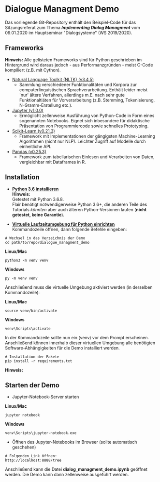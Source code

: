 # Dialogue Managment Demo
Das vorliegende Git-Repository enthält den Beispiel-Code für das Sitzungsreferat zum Thema ***Implementing Dialog Managment*** vom 09.01.2020 im Hauptseminar "Dialogsysteme" (WS 2019/2020).

## Frameworks
**Hinweis:** Alle gelisteten Frameworks sind für Python geschrieben im Hintergrund wird daraus jedoch - aus Performanzgründen - meist C-Code kompiliert (z.B. mit Cython).
- [Natural Language Toolkit (NLTK) (v3.4.5)](https://www.nltk.org/)
  - Sammlung verschiedener Funktionalitäten und Korpora zur computerlinguistischen Sprachverarbeitung. Enthält leider meist 'nur' ältere Verfahren, allerdings m.E. nach sehr gute Funktionaltiäten für Vorverarbeitung (z.B. Stemming, Tokenisierung, N-Gramm-Erstellung etc.). 
- [Jupyter (v1.0.0)](https://jupyter.org/)
  - Ermöglicht zellenweise Ausführung von Python-Code in Form eines sogenannten Notebooks. Eignet sich inbesondere für didaktische Präsentation von Programmiercode sowie schnelles Prototyping.
- [Scikit-Learn (v0.21.3)](https://scikit-learn.org/stable/)
  - Framework mit Implementationen der gängigsten Machine-Learning Algorithmen (nicht nur NLP). Leichter Zugriff auf Modelle durch einheitliche API.
- [Pandas (v0.25.3)](https://pandas.pydata.org/)
  - Framework zum tabellarischen Einlesen und Verarbeiten von Daten, vergleichbar mit Dataframes in R.
  
## Installation
- [**Python 3.6 installieren**](https://www.python.org/downloads/)<br> 
**Hinweis:**<br>
Getestet mit Python 3.6.8.<br>
Flair benötigt notwendigerweise Python 3.6+, die anderen Teile des Tutorials *könnten* aber auch älteren Python-Versionen laufen (**nicht getestet, keine Garantie**).

- [**Virtuelle Laufzeitumgebung für Python einrichten**](https://docs.python.org/3/tutorial/venv.html)<br>
Kommandozeile öffnen, dann folgende Befehle eingeben: 

```
# Wechsel in das Verzeichnis der Demo
cd path/to/repo/dialogue_managment_demo
```

**Linux/Mac**
```
python3 -m venv venv
```
**Windows**
```
py -m venv venv
```

Anschließend muss die virtuelle Umgebung aktiviert werden (in derselben Kommandozeile):

**Linux/Mac**
```
source venv/bin/activate
```
**Windows**
```
venv\Scripts\activate
```

In der Kommandozeile sollte nun ein (venv) vor dem Prompt erscheinen.<br>
Anschließend können innerhalb dieser virtuellen Umgebung alle benötigten Software-Abhängigkeiten für die Demo installiert werden.

```
# Installation der Pakete
pip install -r requirements.txt
```
**Hinweis:**<br>

## Starten der Demo

- Jupyter-Notebook-Server starten<br>

**Linux/Mac**
```
jupyter notebook
```
**Windows**
```
venv\Scripts\jupyter-notebook.exe
```
- Öffnen des Jupyter-Notebooks im Browser (sollte automatisch geschehen)
```
# Folgenden Link öffnen:
http://localhost:8888/tree
```
Anschließend kann die Datei **dialog_managment_demo.ipynb** geöffnet werden. Die Demo kann dann zellenweise ausgeführt werden.
